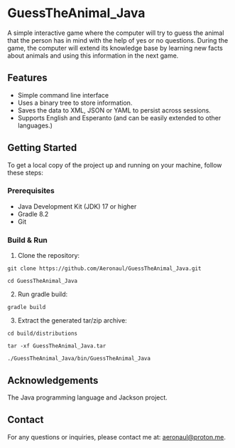 # GuessTheAnimal_Java
A simple interactive game where the computer will try to guess the animal that the person has in mind with the help of yes or no questions. During the game, the computer will extend its knowledge base by learning new facts about animals and using this information in the next game.

## Features
- Simple command line interface
- Uses a binary tree to store information.
- Saves the data to XML, JSON or YAML to persist across sessions.
- Supports English and Esperanto (and can be easily extended to other languages.)

## Getting Started
To get a local copy of the project up and running on your machine, follow these steps:

### Prerequisites
- Java Development Kit (JDK) 17 or higher
- Gradle 8.2
- Git

### Build & Run
1. Clone the repository:
```
git clone https://github.com/Aeronaul/GuessTheAnimal_Java.git
```
```
cd GuessTheAnimal_Java
```
2. Run gradle build:
```
gradle build
```
3. Extract the generated tar/zip archive:
```
cd build/distributions
```

```
tar -xf GuessTheAnimal_Java.tar
```

```
./GuessTheAnimal_Java/bin/GuessTheAnimal_Java
```

## Acknowledgements
The Java programming language and Jackson project.

## Contact
For any questions or inquiries, please contact me at: aeronaul@proton.me.
